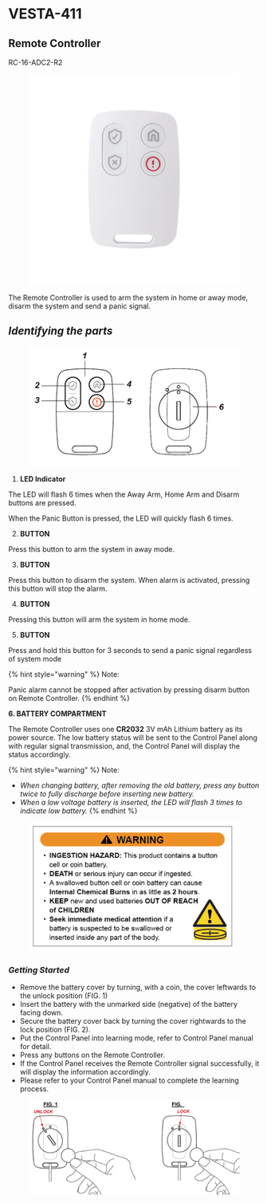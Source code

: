 # VESTA-411

## Remote Controller&#x20;

RC-16-ADC2-R2

<figure><img src=".gitbook/assets/image (54).png" alt=""><figcaption></figcaption></figure>

The Remote Controller is used to arm the system in home or away mode, disarm the system and send a panic signal.

## _**Identifying the parts**_

<figure><img src=".gitbook/assets/image (366).png" alt=""><figcaption></figcaption></figure>

1. **LED Indicator**

The LED will flash 6 times when the Away Arm, Home Arm and Disarm buttons are pressed.

When the Panic Button is pressed, the LED will quickly flash 6 times.

2. **BUTTON**

Press this button to arm the system in away mode.

3. **BUTTON**

Press this button to disarm the system. When alarm is activated, pressing this button will stop the alarm.

4. **BUTTON**

Pressing this button will arm the system in home mode.

5. **BUTTON**

Press and hold this button for 3 seconds to send a panic signal regardless of system mode

{% hint style="warning" %}
Note:

Panic alarm cannot be stopped after activation by pressing disarm button on Remote Controller.
{% endhint %}

**6. BATTERY COMPARTMENT**

The Remote Controller uses one **CR2032** 3V mAh Lithium battery as its power source. The low battery status will be sent to the Control Panel along with regular signal transmission, and, the Control Panel will display the status accordingly.

{% hint style="warning" %}
Note:

* _When changing battery, after removing the old battery, press any button twice to fully discharge before inserting new battery._
* _When a low voltage battery is inserted, the LED will flash 3 times to indicate low battery._
{% endhint %}

<figure><img src=".gitbook/assets/image (367).png" alt=""><figcaption></figcaption></figure>

### _**Getting Started**_

* Remove the battery cover by turning, with a coin, the cover leftwards to the unlock position (FIG. 1)
* Insert the battery with the unmarked side (negative) of the battery facing down.
* Secure the battery cover back by turning the cover rightwards to the lock position (FIG. 2).
* Put the Control Panel into learning mode, refer to Control Panel manual for detail.
* Press any buttons on the Remote Controller.
* If the Control Panel receives the Remote Controller signal successfully, it will display the information accordingly.
* Please refer to your Control Panel manual to complete the learning process.

<figure><img src=".gitbook/assets/image (368).png" alt=""><figcaption></figcaption></figure>

